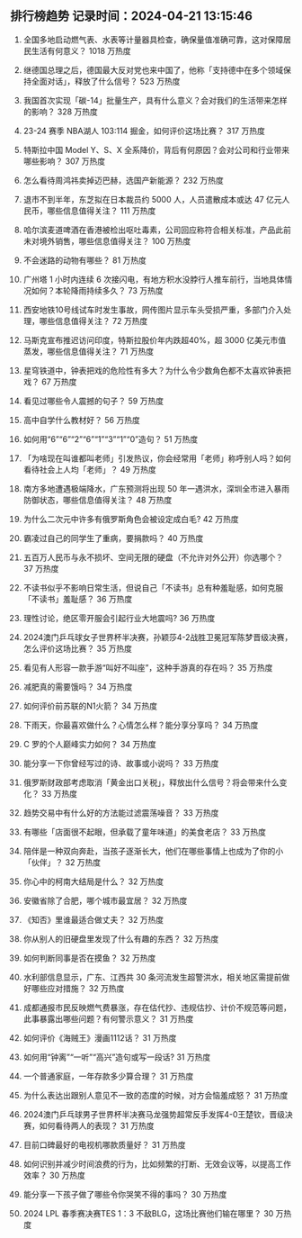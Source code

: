 
## 排行榜趋势 记录时间：2024-04-21 13:15:46
  
  1. 全国多地启动燃气表、水表等计量器具检查，确保量值准确可靠，这对保障居民生活有何意义？ 1018 万热度
    
  2. 继德国总理之后，德国最大反对党也来中国了，他称「支持德中在多个领域保持全面对话」，释放了什么信号？ 523 万热度
    
  3. 我国首次实现「碳-14」批量生产，具有什么意义？会对我们的生活带来怎样的影响？ 328 万热度
    
  4. 23-24 赛季 NBA湖人 103:114 掘金，如何评价这场比赛？ 317 万热度
    
  5. 特斯拉中国 Model Y、S、X 全系降价，背后有何原因？会对公司和行业带来哪些影响？ 307 万热度
    
  6. 怎么看待周鸿祎卖掉迈巴赫，选国产新能源？ 232 万热度
    
  7. 退市不到半年，东芝拟在日本裁员约 5000 人，人员遣散成本或达 47 亿元人民币，哪些信息值得关注？ 111 万热度
    
  8. 哈尔滨麦道啤酒在香港被检出呕吐毒素，公司回应称符合相关标准，产品此前未对境外销售，哪些信息值得关注？ 100 万热度
    
  9. 不会迷路的动物有哪些？ 81 万热度
    
  10. 广州塔 1 小时内连续 6 次接闪电，有地方积水没脖行人推车前行，当地具体情况如何？本轮降雨持续多久？ 73 万热度
    
  11. 西安地铁10号线试车时发生事故，网传图片显示车头受损严重，多部门介入处理，哪些信息值得关注？ 72 万热度
    
  12. 马斯克宣布推迟访问印度，特斯拉股价年内跌超40%，超 3000 亿美元市值蒸发，哪些信息值得关注？ 71 万热度
    
  13. 星穹铁道中，钟表把戏的危险性有多大？为什么令少数角色都不太喜欢钟表把戏？ 67 万热度
    
  14. 看见过哪些令人震撼的句子？ 59 万热度
    
  15. 高中自学什么教材好？ 56 万热度
    
  16. 如何用“6”“6”“2”“6”“1”“3”“1”“0”造句？ 51 万热度
    
  17. 「为啥现在叫谁都叫老师」引发热议，你会经常用「老师」称呼别人吗？如何看待社会上人均「老师」？ 49 万热度
    
  18. 南方多地遭遇极端降水，广东预测将出现 50 年一遇洪水，深圳全市进入暴雨防御状态，哪些信息值得关注？ 48 万热度
    
  19. 为什么二次元中许多有俄罗斯角色会被设定成白毛? 42 万热度
    
  20. 霸凌过自己的同学生了重病，要捐款吗？ 40 万热度
    
  21. 五百万人民币与永不损坏、空间无限的硬盘（不允许对外公开）你选哪个？ 37 万热度
    
  22. 不读书似乎不影响日常生活，但说自己「不读书」总有种羞耻感，如何克服「不读书」羞耻感？ 36 万热度
    
  23. 理性讨论，绝区零开服会引起行业大地震吗? 36 万热度
    
  24. 2024澳门乒乓球女子世界杯半决赛，孙颖莎4-2战胜卫冕冠军陈梦晋级决赛，怎么评价这场比赛？ 35 万热度
    
  25. 看见有人形容一款手游“叫好不叫座”，这种手游真的存在吗？ 35 万热度
    
  26. 减肥真的需要饿吗？ 34 万热度
    
  27. 如何评价前苏联的N1火箭？ 34 万热度
    
  28. 下雨天，你最喜欢做什么？心情怎么样？能分享分享吗？ 34 万热度
    
  29. C 罗的个人巅峰实力如何？ 34 万热度
    
  30. 能分享一下你曾经写过的诗、故事或小说吗？ 33 万热度
    
  31. 俄罗斯财政部考虑取消「黄金出口关税」，释放出什么信号？将会带来什么变化？ 33 万热度
    
  32. 趋势交易中有什么好的方法能过滤震荡噪音？ 33 万热度
    
  33. 有哪些「店面很不起眼，但承载了童年味道」的美食老店？ 33 万热度
    
  34. 陪伴是一种双向奔赴，当孩子逐渐长大，他们在哪些事情上也成为了你的小「伙伴」？ 32 万热度
    
  35. 你心中的柯南大结局是什么？ 32 万热度
    
  36. 安徽省除了合肥，哪个城市最宜居？ 32 万热度
    
  37. 《知否》里谁最适合做丈夫？ 32 万热度
    
  38. 你从别人的旧硬盘里发现了什么有趣的东西？ 32 万热度
    
  39. 如何判断同事是否在摸鱼？ 32 万热度
    
  40. 水利部信息显示，广东、江西共 30 条河流发生超警洪水，相关地区需提前做好哪些应对措施？ 32 万热度
    
  41. 成都通报市民反映燃气费暴涨，存在估代抄、违规估抄、计价不规范等问题，此事暴露出哪些问题？有何警示意义？ 31 万热度
    
  42. 如何评价《海贼王》漫画1112话？ 31 万热度
    
  43. 如何用“钟离”“一听”“高兴”造句或写一段话? 31 万热度
    
  44. 一个普通家庭，一年存款多少算合理？ 31 万热度
    
  45. 为什么表达出跟别人意见不一致的态度的时候，对方会恼羞成怒？ 31 万热度
    
  46. 2024澳门乒乓球男子世界杯半决赛马龙强势超常反手发挥4-0王楚钦，晋级决赛，如何看待两人的表现？ 31 万热度
    
  47. 目前口碑最好的电视机哪款质量好？ 31 万热度
    
  48. 如何识别并减少时间浪费的行为，比如频繁的打断、无效会议等，以提高工作效率？ 30 万热度
    
  49. 能分享一下孩子做了哪些令你哭笑不得的事吗？ 30 万热度
    
  50. 2024 LPL 春季赛决赛TES 1：3 不敌BLG，这场比赛他们输在哪里？ 30 万热度
    